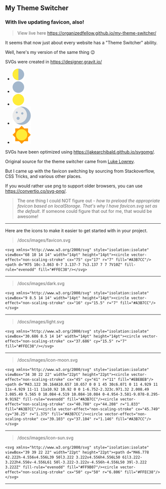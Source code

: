 ## My Theme Switcher

### With live updating favicon, also!

> View live here https://organizedfellow.github.io/my-theme-switcher/

It seems that now just about every website has a "Theme Switcher" ability.

Well, here's my version of the same thing 😉

SVGs were created in https://designer.gravit.io/

-   ![favicon.svg!](/docs/images/favicon.svg "favicon.svg")
-   ![dark.svg!](/docs/images/dark.svg "dark.svg")
-   ![light.svg!](/docs/images/light.svg "light.svg")
-   ![icon-moon.svg!](/docs/images/icon-moon.svg "icon-moon.svg")
-   ![icon-sun.svg!](/docs/images/icon-sun.svg "icon-sun.svg")

SVGs have been optimized using https://jakearchibald.github.io/svgomg/.

Original source for the theme switcher came from [Luke Lowrey](https://lukelowrey.com/css-variable-theme-switcher/).

But I came up with the favicon switching by sourcing from Stackoverflow, CSS Tricks, and various other places.

If you would rather use png to support older browsers, you can use https://convertio.co/svg-png/.

> The one thing I could NOT figure out - _how to preload the appropriate favicon based on localStorage. That's why I have favicon.svg set as the default_. If someone could figure that out for me, that would be awesome!

---

Here are the icons to make it easier to get started with in your project.

> /docs/images/favicon.svg

```
<svg xmlns="http://www.w3.org/2000/svg" style="isolation:isolate" viewBox="68 10 14 14" width="14pt" height="14pt"><circle vector-effect="non-scaling-stroke" cx="75" cy="17" r="7" fill="#A3B7CC"/><path d="M75 10c-3.863 0-7 3.137-7 7s3.137 7 7 7V10Z" fill-rule="evenodd" fill="#FFEC38"/></svg>
```

---

> /docs/images/dark.svg

```
<svg xmlns="http://www.w3.org/2000/svg" style="isolation:isolate" viewBox="9 8.5 14 14" width="14pt" height="14pt"><circle vector-effect="non-scaling-stroke" cx="16" cy="15.5" r="7" fill="#A3B7CC"/></svg>
```

---

> /docs/images/light.svg

```
<svg xmlns="http://www.w3.org/2000/svg" style="isolation:isolate" viewBox="30.686 8.5 14 14" width="14pt" height="14pt"><circle vector-effect="non-scaling-stroke" cx="37.686" cy="15.5" r="7" fill="#FFEC38"/></svg>
```

---

> /docs/images/icon-moon.svg

```
<svg xmlns="http://www.w3.org/2000/svg" style="isolation:isolate" viewBox="34 30 22 22" width="22pt" height="22pt"><circle vector-effect="non-scaling-stroke" cx="45" cy="41" r="11" fill="#EBEBEB"/><path d="M43.122 30.164A10.657 10.657 0 0 1 45 30c6.071 0 11 4.929 11 11s-4.929 11-11 11a10.92 10.92 0 0 1-6.752-2.323c.971.32 2.008.49 3.085.49 5.565 0 10.084-4.519 10.084-10.084 0-4.954-3.581-9.078-8.295-9.919Z" fill-rule="evenodd" fill="#A3B7CC"/><circle vector-effect="non-scaling-stroke" cx="40.708" cy="44.208" r="1.833" fill="#A3B7CC"/><circle vector-effect="non-scaling-stroke" cx="45.749" cy="38.25" r="1.375" fill="#A3B7CC"/><circle vector-effect="non-scaling-stroke" cx="39.103" cy="37.104" r="1.146" fill="#A3B7CC"/></svg>
```

---

> /docs/images/icon-sun.svg

```
<svg xmlns="http://www.w3.org/2000/svg" style="isolation:isolate" viewBox="39 39 22 22" width="22pt" height="22pt"><path d="M46.778 42.222h-4.556v4.556L39 50l3.222 3.222v4.556h4.556L50 61l3.222-3.222h4.556v-4.556L61 50l-3.222-3.222v-4.556h-4.556L50 39l-3.222 3.222Z" fill-rule="evenodd" fill="#FF9B07"/><circle vector-effect="non-scaling-stroke" cx="50" cy="50" r="6.806" fill="#FFEC38"/></svg>
```

---
